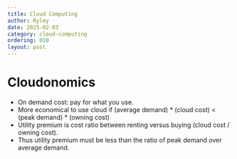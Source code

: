 ```yaml
---
title: Cloud Computing
author: Ryley
date: 2025-02-03
category: cloud-computing
ordering: 010
layout: post
---
```


# Cloudonomics
* On demand cost: pay for what you use.
* More economical to use cloud if (average demand) * (cloud cost) < (peak demand) * (owning cost)
* Utility premium is cost ratio between renting versus buying (cloud cost / owning cost).
* Thus utility premium must be less than the ratio of peak demand over average demand. 

